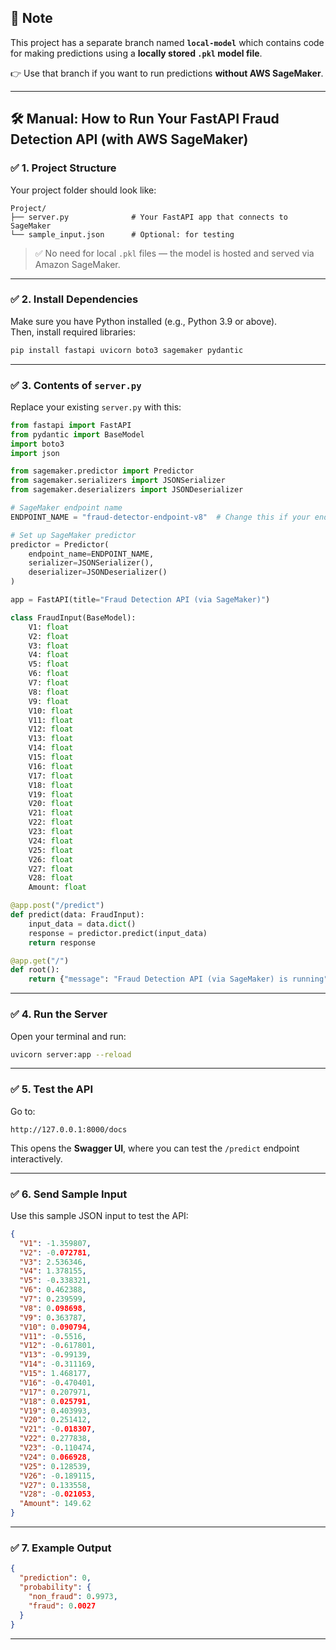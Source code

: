## 📢 Note

This project has a separate branch named **`local-model`** which contains code for making predictions using a **locally stored `.pkl` model file**.

👉 Use that branch if you want to run predictions **without AWS SageMaker**.

---

## 🛠️ Manual: How to Run Your FastAPI Fraud Detection API (with AWS SageMaker)

### ✅ 1. **Project Structure**

Your project folder should look like:

```
Project/
├── server.py              # Your FastAPI app that connects to SageMaker
└── sample_input.json      # Optional: for testing
```

> ✅ No need for local `.pkl` files — the model is hosted and served via Amazon SageMaker.

---

### ✅ 2. **Install Dependencies**

Make sure you have Python installed (e.g., Python 3.9 or above).  
Then, install required libraries:

```bash
pip install fastapi uvicorn boto3 sagemaker pydantic
```

---

### ✅ 3. **Contents of `server.py`**

Replace your existing `server.py` with this:

```python
from fastapi import FastAPI
from pydantic import BaseModel
import boto3
import json

from sagemaker.predictor import Predictor
from sagemaker.serializers import JSONSerializer
from sagemaker.deserializers import JSONDeserializer

# SageMaker endpoint name
ENDPOINT_NAME = "fraud-detector-endpoint-v8"  # Change this if your endpoint has a different name

# Set up SageMaker predictor
predictor = Predictor(
    endpoint_name=ENDPOINT_NAME,
    serializer=JSONSerializer(),
    deserializer=JSONDeserializer()
)

app = FastAPI(title="Fraud Detection API (via SageMaker)")

class FraudInput(BaseModel):
    V1: float
    V2: float
    V3: float
    V4: float
    V5: float
    V6: float
    V7: float
    V8: float
    V9: float
    V10: float
    V11: float
    V12: float
    V13: float
    V14: float
    V15: float
    V16: float
    V17: float
    V18: float
    V19: float
    V20: float
    V21: float
    V22: float
    V23: float
    V24: float
    V25: float
    V26: float
    V27: float
    V28: float
    Amount: float

@app.post("/predict")
def predict(data: FraudInput):
    input_data = data.dict()
    response = predictor.predict(input_data)
    return response

@app.get("/")
def root():
    return {"message": "Fraud Detection API (via SageMaker) is running"}
```

---

### ✅ 4. **Run the Server**

Open your terminal and run:

```bash
uvicorn server:app --reload
```

---

### ✅ 5. **Test the API**

Go to:

```
http://127.0.0.1:8000/docs
```

This opens the **Swagger UI**, where you can test the `/predict` endpoint interactively.

---

### ✅ 6. **Send Sample Input**

Use this sample JSON input to test the API:

```json
{
  "V1": -1.359807,
  "V2": -0.072781,
  "V3": 2.536346,
  "V4": 1.378155,
  "V5": -0.338321,
  "V6": 0.462388,
  "V7": 0.239599,
  "V8": 0.098698,
  "V9": 0.363787,
  "V10": 0.090794,
  "V11": -0.5516,
  "V12": -0.617801,
  "V13": -0.99139,
  "V14": -0.311169,
  "V15": 1.468177,
  "V16": -0.470401,
  "V17": 0.207971,
  "V18": 0.025791,
  "V19": 0.403993,
  "V20": 0.251412,
  "V21": -0.018307,
  "V22": 0.277838,
  "V23": -0.110474,
  "V24": 0.066928,
  "V25": 0.128539,
  "V26": -0.189115,
  "V27": 0.133558,
  "V28": -0.021053,
  "Amount": 149.62
}
```

---

### ✅ 7. **Example Output**

```json
{
  "prediction": 0,
  "probability": {
    "non_fraud": 0.9973,
    "fraud": 0.0027
  }
}
```

---
